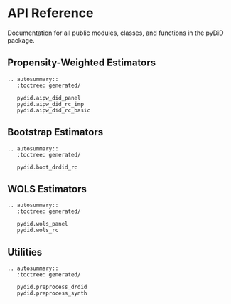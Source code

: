 # API Reference

Documentation for all public modules, classes, and functions in the pyDiD package.

## Propensity-Weighted Estimators

```{eval-rst}
.. autosummary::
   :toctree: generated/

   pydid.aipw_did_panel
   pydid.aipw_did_rc_imp
   pydid.aipw_did_rc_basic
```

## Bootstrap Estimators

```{eval-rst}
.. autosummary::
   :toctree: generated/

   pydid.boot_drdid_rc
```

## WOLS Estimators

```{eval-rst}
.. autosummary::
   :toctree: generated/

   pydid.wols_panel
   pydid.wols_rc
```

## Utilities

```{eval-rst}
.. autosummary::
   :toctree: generated/

   pydid.preprocess_drdid
   pydid.preprocess_synth
```
